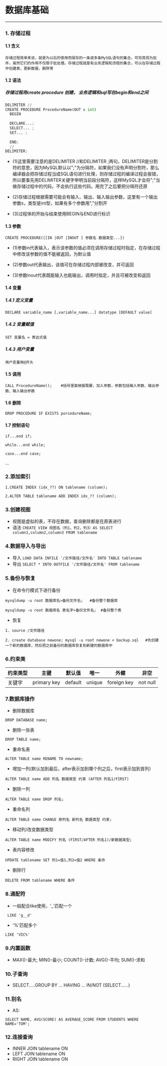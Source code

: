 # 数据库基础
___

### 1. 存储过程

#### 1.1 含义
`存储过程简单来说，就是为以后的使用而保存的一条或多条MySQL语句的集合。可将其视为批件，虽然它们的作用不仅限于批处理。存储过程就是有业务逻辑和流程的集合，可以在存储过程中创建表，更新数据，删除等`

#### 1.2 语法

##### 存储过程用create procedure 创建， 业务逻辑和sql写在begin和end之间
```python
DELIMITER //  
CREATE PROCEDURE ProcedureName(OUT s int)
  BEGIN
  
  DECLARE...;
  SELECT... ;
  SET... ;
  
  END;
  //
DELIMITER;
```
* (1)这里需要注意的是DELIMITER //和DELIMITER ;两句，DELIMITER是分割符的意思，因为MySQL默认以";"为分隔符，如果我们没有声明分割符，那么编译器会把存储过程当成SQL语句进行处理，则存储过程的编译过程会报错，所以要事先用DELIMITER关键字申明当前段分隔符，这样MySQL才会将";"当做存储过程中的代码，不会执行这些代码，用完了之后要把分隔符还原

* (2)存储过程根据需要可能会有输入、输出、输入输出参数，这里有一个输出参数s，类型是int型，如果有多个参数用","分割开

* (3)过程体的开始与结束使用BEGIN与END进行标识

#### 1.3 参数

`CREATE PROCEDURE([[IN |OUT |INOUT ] 参数名 数据类型...])`

* (1)参数in代表输入，表示该参数的值必须在调用存储过程时指定，在存储过程中修改该参数的值不能被返回，为默认值

* (2)参数out代表输出，该值可在存储过程内部被改变，并可返回

* (3)参数inout代表既能输入也能输出，调用时指定，并且可被改变和返回

#### 1.4 变量

##### 1.4.1 定义变量

`DECLARE variable_name [,variable_name...] datatype [DEFAULT value]`

##### 1.4.2 变量赋值

`SET 变量名 = 表达式值`

##### 1.4.3 用户变量

`用户变量用@开头`

#### 1.5 调用

`CALL ProcedureName();    #括号里面根据需要，加入参数，参数包括输入参数、输出参数、输入输出参数`

#### 1.6 删除

`DROP PROCEDURE IF EXISTS porcedureName;`

#### 1.7 控制语句

`if...end if;`

`while...end while;`

`case...end case;`

...
### 2.添加索引

`1.CREATE INDEX (idx_??) ON tablename (column);`

`2.ALTER TABLE tablename ADD INDEX idx_?? (column);`
### 3.创建视图
* 视图是虚拟的表，不存在数据，查询删除都是在原表进行
* 语法
`CREATE VIEW 视图名（列1，列2，列3）AS SELECT column1,column2,column3 FROM tablename`
### 4.数据导入与导出
* 导入
`LOAD DATA INFILE '/文件路径/文件名' INTO TABLE tablename`
* 导出
`SELECT * INTO OUTFILE '/文件路径/文件名' FROM tablename`
### 5.备份与恢复
* 在命令行模式下进行备份

`mysqldump -u root 数据库名>备份文件名;   #备份整个数据库`

`mysqldump -u root 数据库名 表名字>备份文件名;  #备份整个表`
* 恢复

`1. source /文件路径 `

`2. create database newone; mysql -u root newone < backup.sql   #先创建一个新的数据库，然后把之前备份的数据库恢复到新建的数据库中`

### 6.约束类
|约束类型         |主键        |默认值      |唯一      |外健          |非空     |
|----------------|-----------|-----------|---------|--------------|--------|
|关键字           |primary key|default    |unique   |foreign key   |not null|

### 7.数据库操作
* 删除数据库

`DROP DATABASE name;`
* 删除一张表

`DROP TABLE name;`
* 重命名表

`ALTER TABLE name RENAME TO newname;`
* 增加一列(默认加到最后，after表示加到哪个列之后，first表示加到首列）

`ALTER TABLE name ADD 列名 数据类型 约束 (AFTER 列名1/FIRST) `
* 删除一列

`ALTER TABLE name DROP 列名;`
* 重命名列

`ALTER TABLE name CHANGE 原列名 新列名 数据类型 约束;`
* 移动列/改变数据类型

`ALTER TABLE name MODIFY 列名 (FIRST/AFTER 列名1)/新数据类型;`
* 表内容修改

`UPDATE tablename SET 列1=值1,列2=值2 WHERE 条件`
* 删除行

`DELETE FROM tablename WHERE 条件`
### 8.通配符
* 一般配合like使用，'_'匹配一个

` LIKE 'g__d'` 
* '%'匹配多个

`LIKE 'VIC%' `

### 9.内置函数
* MAX()-最大; MIN()-最小; COUNT()-计数; AVG()-平均; SUM()-求和
### 10.子查询
* SELECT.....GROUP BY ... HAVING ... IN/NOT (SELECT......)
### 11.别名
* AS:    

`SELECT NAME, AVG(SCORE) AS AVERAGE_SCORE FROM STUDENTS WHERE NAME='TOM';`
### 12.连接查询
* INNER JOIN tablename ON
* LEFT JOIN  tablename ON
* RIGHT JOIN  tablename ON

